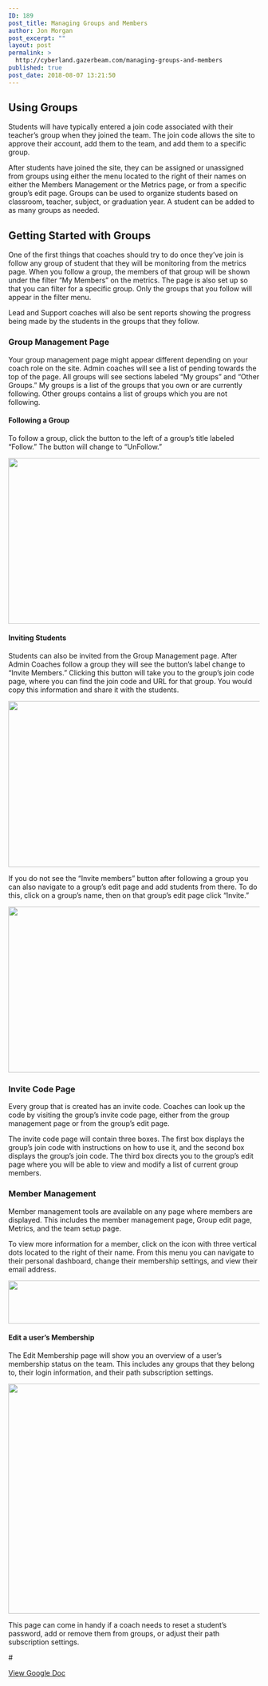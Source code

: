 ```yaml
---
ID: 189
post_title: Managing Groups and Members
author: Jon Morgan
post_excerpt: ""
layout: post
permalink: >
  http://cyberland.gazerbeam.com/managing-groups-and-members
published: true
post_date: 2018-08-07 13:21:50
---
```

<h2>Using Groups</h2>
<p>Students will have typically entered a join code associated with their teacher’s group when they joined the team. The join code allows the site to approve their account, add them to the team, and add them to a specific group.</p>
<p>After students have joined the site, they can be assigned or unassigned from groups using either the menu located to the right of their names on either the Members Management or the Metrics page, or from a specific group’s edit page. Groups can be used to organize students based on classroom, teacher, subject, or graduation year. A student can be added to as many groups as needed.</p>
<h2>Getting Started with Groups</h2>
<p>One of the first things that coaches should try to do once they’ve join is follow any group of student that they will be monitoring from the metrics page. When you follow a group, the members of that group will be shown under the filter “My Members” on the metrics. The page is also set up so that you can filter for a specific group. Only the groups that you follow will appear in the filter menu.</p>
<p>Lead and Support coaches will also be sent reports showing the progress being made by the students in the groups that they follow.</p>
<h3>Group Management Page</h3>
<p>Your group management page might appear different depending on your coach role on the site. Admin coaches will see a list of pending towards the top of the page. All groups will see sections labeled “My groups” and “Other Groups.” My groups is a list of the groups that you own or are currently following. Other groups contains a list of groups which you are not following.</p>
<h4>Following a Group</h4>
<p>To follow a group, click the button to the left of a group’s title labeled “Follow.” The button will change to “UnFollow.”</p>
<p></p>
<p><img src="http://cyberland.gazerbeam.com/wp-content/uploads/2018/08/null-30.png" width="624" height="332" alt="" title=""></p>
<h4>Inviting Students</h4>
<p>Students can also be invited from the Group Management page. After Admin Coaches follow a group they will see the button’s label change to “Invite Members.” Clicking this button will take you to the group’s join code page, where you can find the join code and URL for that group. You would copy this information and share it with the students.</p>
<p><img src="http://cyberland.gazerbeam.com/wp-content/uploads/2018/08/null-31.png" width="624" height="332" alt="" title=""></p>
<p>If you do not see the “Invite members” button after following a group you can also navigate to a group’s edit page and add students from there. To do this, click on a group’s name, then on that group’s edit page click “Invite.”</p>
<p><img src="http://cyberland.gazerbeam.com/wp-content/uploads/2018/08/null-32.png" width="624" height="332" alt="" title=""></p>
<p></p>
<h3>Invite Code Page</h3>
<p></p>
<p>Every group that is created has an invite code. Coaches can look up the code by visiting the group’s invite code page, either from the group management page or from the group’s edit page.</p>
<p>The invite code page will contain three boxes. The first box displays the group’s join code with instructions on how to use it, and the second box displays the group’s join code. The third box directs you to the group’s edit page where you will be able to view and modify a list of current group members.</p>
<h3>Member Management</h3>
<p>Member management tools are available on any page where members are displayed. This includes the member management page, Group edit page, Metrics, and the team setup page.</p>
<p>To view more information for a member, click on the icon with three vertical dots located to the right of their name. From this menu you can navigate to their personal dashboard, change their membership settings, and view their email address.</p>
<p><img src="http://cyberland.gazerbeam.com/wp-content/uploads/2018/08/null-33.png" width="624" height="86" alt="" title=""></p>
<h4>Edit a user’s Membership</h4>
<p>The Edit Membership page will show you an overview of a user’s membership status on the team. This includes any groups that they belong to, their login information, and their path subscription settings.</p>
<p><img src="http://cyberland.gazerbeam.com/wp-content/uploads/2018/08/null-34.png" width="624" height="460" alt="" title=""></p>
<p></p>
<p>This page can come in handy if a coach needs to reset a student’s password, add or remove them from groups, or adjust their path subscription settings.</p>
<p></p>
<p>#</p>
<p></p>
<p></p>
<p><a href="https://docs.google.com/document/d/1o7OjQ8ywW1x1NvoMyBevkxTWX8661lvCaoKxflI4C0k/edit?usp=sharing">View Google Doc</a></p>